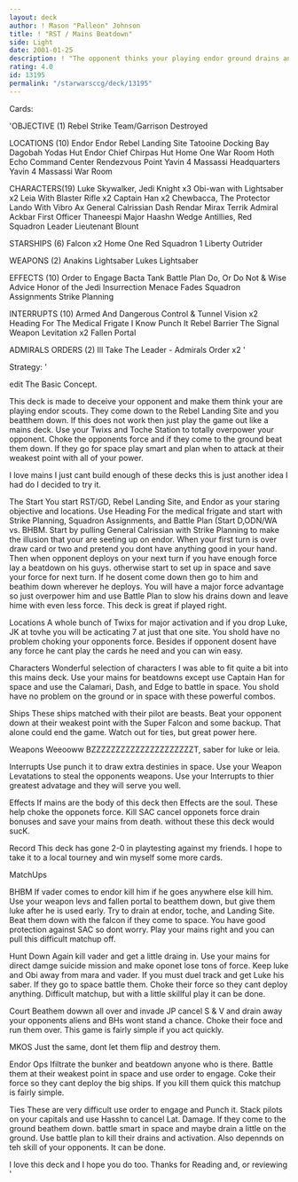 ```yaml
---
layout: deck
author: ! Mason "Palleon" Johnson
title: ! "RST / Mains Beatdown"
side: Light
date: 2001-01-25
description: ! "The opponent thinks your playing endor ground drains and he come to take a look then you kill Him. This deck is so far undefaeted in local tournament play"
rating: 4.0
id: 13195
permalink: "/starwarsccg/deck/13195"
---
```

Cards: 

'OBJECTIVE (1)
Rebel Strike Team/Garrison Destroyed

LOCATIONS (10)
Endor
Endor Rebel Landing Site
Tatooine Docking Bay
Dagobah Yodas Hut
Endor Chief Chirpas Hut
Home One War Room
Hoth Echo Command Center
Rendezvous Point
Yavin 4 Massassi Headquarters
Yavin 4 Massassi War Room

CHARACTERS(19)
Luke Skywalker, Jedi Knight x3
Obi-wan with Lightsaber x2
Leia With Blaster Rifle x2
Captain Han x2
Chewbacca, The Protector
Lando With Vibro Ax
General Calrissian
Dash Rendar
Mirax Terrik
Admiral Ackbar
First Officer Thaneespi
Major Haashn
Wedge Antillies, Red Squadron Leader
Lieutenant Blount

STARSHIPS (6)
Falcon x2
Home One
Red Squadron 1
Liberty
Outrider

WEAPONS (2)
Anakins Lightsaber
Lukes Lightsaber

EFFECTS (10)
Order to Engage
Bacta Tank
Battle Plan
Do, Or Do Not & Wise Advice
Honor of the Jedi
Insurrection
Menace Fades
Squadron Assignments
Strike Planning


INTERRUPTS (10)
Armed And Dangerous
Control & Tunnel Vision x2
Heading For The Medical Frigate
I Know
Punch It
Rebel Barrier
The Signal
Weapon Levitation x2
Fallen Portal

ADMIRALS ORDERS (2)
Ill Take The Leader - Admirals Order x2  '

Strategy: '


edit The Basic Concept.

This deck is made to deceive your opponent and make them think your are playing endor scouts. They come down to the Rebel Landing Site and you beatthem down. If this does not work then just play the game out like a mains deck. Use your Twixs and Toche Station to totally overpower your opponent. Choke the opponents force and if they come to the ground beat them down. If they go for space play smart and plan when to attack at their weakest point with all of your power.

I love mains I just cant build enough of these decks this is just another idea I had do I decided to try it.

The Start You start RST/GD, Rebel Landing Site, and Endor as your staring objective and locations. Use Heading For the medical frigate and start with Strike Planning, Squadron Assignments, and Battle Plan (Start D,ODN/WA vs. BHBM. Start by pulling General Calrissian with Strike Planning to make the illusion that your are seeting up on endor. When your first turn is over draw card or two and pretend you dont have anything good in your hand. Then when opponent deploys on your next turn if you have enough force lay a beatdown on his guys. otherwise start to set up in space and save your force for next turn. If he dosent come down then go to him and beathim down wherever he deploys. You will have a major force advantage so just overpower him and use Battle Plan to slow his drains down and leave hime with even less force. This deck is great if played right.

Locations A whole bunch of Twixs for major activation and if you drop Luke, JK at tovhe you will be acticating 7 at just that one site. You shold have no problem choking your opponents force. Besides if opponent dosent have any force he cant play the cards he need and you can win easy.

Characters Wonderful selection of characters I was able to fit quite a bit into this mains deck. Use your mains for beatdowns except use Captain Han for space and use the Calamari, Dash, and Edge to battle in space. You shold have no problem on the ground or in space with these powerful combos.

Ships These ships matched with their pilot are beasts. Beat your opponent down at their weakest point with the Super Falcon and some backup. That alone could end the game. Watch out for ties, but great power here.

Weapons Weeooww BZZZZZZZZZZZZZZZZZZZZZT, saber for luke or leia.

Interrupts Use punch it to draw extra destinies in space. Use your Weapon Levatations to steal the opponents weapons. Use your Interrupts to thier greatest advatage and they will serve you well.

Effects If mains are the body of this deck then Effects are the soul. These help choke the opponets force. Kill SAC cancel opponets force drain bonuses and save your mains from death. without these this deck would sucK.

Record This deck has gone 2-0 in playtesting against my friends. I hope to take it to a local tourney and win myself some more cards.

MatchUps

BHBM If vader comes to endor kill him if he goes anywhere else kill him. Use your weapon levs and fallen portal to beatthem down, but give them luke after he is used early. Try to drain at endor, toche, and Landing Site. Beat them down with the falcon if they come to space. You have good protection against SAC so dont worry. Play your mains right and you can pull this difficult matchup off.

Hunt Down Again kill vader and get a little draing in. Use your mains for direct damge suicide mission and make oponet lose tons of force. Keep luke and Obi away from mara and vader. If you must duel track and get Luke his saber. If they go to space battle them. Choke their force so they cant deploy anything. Difficult matchup, but with a little skillful play it can be done.

Court Beathem dowwn all over and invade JP cancel S & V and drain away your opponents aliens and BHs wont stand a chance. Choke their foce and run them over. This game is fairly simple if you act quickly.

MKOS Just the same, dont let them flip and destroy them.

Endor Ops Ifiltrate the bunker and beatdown anyone who is there. Battle them at their weakest point in space and use order to engage. Coke their force so they cant deploy the big ships. If you kill them quick this matchup is fairly simple.

Ties These are very difficult use order to engage and Punch it. Stack pilots on your capitals and use Hasshn to cancel Lat. Damage. If they come to the ground beathem down. battle smart in space and maybe drain a little on the ground. Use battle plan to kill their drains and activation. Also depennds on teh skill of your opponents. It can be done.

I love this deck and I hope you do too.
Thanks for Reading and, or reviewing  '
